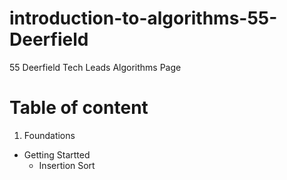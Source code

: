 # introduction-to-algorithms-55-Deerfield
55 Deerfield Tech Leads Algorithms Page


# Table of content

1) Foundations

- Getting Startted
  - Insertion Sort 
